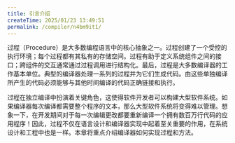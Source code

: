 ```yaml
---
title: 引言介绍
createTime: 2025/01/23 13:49:51
permalink: /compiler/n4bm9it1/
---
```


过程（Procedure）是大多数编程语言中的核心抽象之一。过程创建了一个受控的执行环境；每个过程都有其私有的存储空间。过程有助于定义系统组件之间的接口；跨组件的交互通常通过过程调用进行结构化。最后，过程是大多数编译器的工作基本单位。典型的编译器处理一系列的过程并为它们生成代码。由这些单独编译所产生的代码必须能够与其他时间编译的代码正确链接和执行。

过程在独立编译中扮演着关键角色，这使得软件开发者可以构建大型软件系统。如果编译器每次编译都需要整个程序的文本，那么大型软件系统将变得难以管理。想象一下，在开发期间对于每一次编辑更改都要重新编译一个拥有数百万行代码的应用程序！因此，过程不仅在语言设计和编译器实现中起着至关重要的作用，在系统设计和工程中也是一样。本章将重点介绍编译器如何实现过程和方法。
